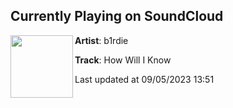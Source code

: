 ## Currently Playing on SoundCloud

[<img align="left" width="100" src="https://i1.sndcdn.com/artworks-w4e4TEFzigZ1-0-t500x500.png">](https://soundcloud.com/b1rdieaus/how-will-i-know?in=saxurn/sets/acid-override/)

**Artist**: b1rdie 

**Track**: How Will I Know

Last updated at 09/05/2023 13:51
